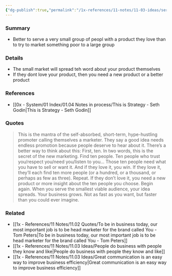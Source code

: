 ```yaml
---
{"dg-publish":true,"permalink":"/1x-references/11-notes/11-03-ideas/serve-the-smallest-viable-audience-with-something-they-love/","title":"Serve the smallest viable audience with something they love","created":"2025-03-30T01:58:56.829+03:00","updated":"2025-04-10T10:34:29.196+03:00"}
---
```



### Summary
- Better to serve a very small group of peopl with a product they love than to try to market something poor to a large group

### Details
- The small market will spread teh word about your product themselves
- If they dont love your product, then you need a new product or a better product

### References
- [[0x - System/01 Index/01.04 Notes in process/This is Strategy - Seth Godin\|This is Strategy - Seth Godin]]

### Quotes
> This is the mantra of the self-absorbed, short-term, hype-hustling promoter calling themselves a marketer. They say a good idea needs endless promotion because people deserve to hear about it.
> There’s a better way to think about this: First, ten. In two words, this is the secret of the new marketing.
> Find ten people. Ten people who trust you/respect you/need you/listen to you…
> Those ten people need what you have to sell or want it. And if they love it, you win. If they love it, they’ll each find ten more people (or a hundred, or a thousand, or perhaps as few as three). Repeat.
> If they don’t love it, you need a new product or more insight about the ten people you choose. Begin again.
> When you serve the smallest viable audience, your idea spreads. Your business grows. Not as fast as you want, but faster than you could ever imagine.

### Related
- [[1x - References/11 Notes/11.02 Quotes/To be in business today, our most important job is to be head marketer for the brand called You - Tom Peters\|To be in business today, our most important job is to be head marketer for the brand called You - Tom Peters]]
- [[1x - References/11 Notes/11.03 Ideas/People do business with people they know and like\|People do business with people they know and like]]
- [[1x - References/11 Notes/11.03 Ideas/Great communication is an easy way to improve business efficiency\|Great communication is an easy way to improve business efficiency]]